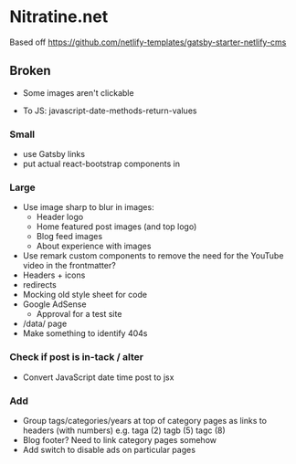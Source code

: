 # Nitratine.net

Based off https://github.com/netlify-templates/gatsby-starter-netlify-cms

## Broken

- Some images aren't clickable

- To JS: javascript-date-methods-return-values

### Small

- use Gatsby links
- put actual react-bootstrap components in

### Large

- Use image sharp to blur in images:
  - Header logo
  - Home featured post images (and top logo)
  - Blog feed images
  - About experience with images
- Use remark custom components to remove the need for the YouTube video in the frontmatter?
- Headers + icons
- redirects
- Mocking old style sheet for code
- Google AdSense
  - Approval for a test site
- /data/ page
- Make something to identify 404s

### Check if post is in-tack / alter

- Convert JavaScript date time post to jsx

### Add

- Group tags/categories/years at top of category pages as links to headers (with numbers) e.g. taga (2) tagb (5) tagc (8)
- Blog footer? Need to link category pages somehow
- Add switch to disable ads on particular pages
